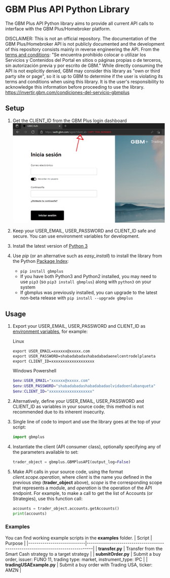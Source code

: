 # GBM Plus API Python Library

The GBM Plus API Python library aims to provide all current API calls to interface with the GBM Plus/Homebroker platform.

DISCLAIMER: This is not an official repository. The documentation of the GBM Plus/Homebroker API is not publicly documented and the development of this repository consists mainly in reverse engineering the API. From the [terms and conditions](https://invertir.gbm.com/condiciones-del-servicio-gbmplus): "Se encuentra prohibido colocar o utilizar los Servicios y Contenidos del Portal en sitios o páginas propias o de terceros, sin autorización previa y por escrito de GBM." While directly consuming the API is not explicitly denied, GBM may consider this library as "own or third party site or page", so it is up to GBM to determine if the user is violating its terms and conditions when using this library. It is the user's responsibility to acknowledge this information before proceeding to use the library.
https://invertir.gbm.com/condiciones-del-servicio-gbmplus

## Setup

1. Get the CLIENT_ID from the GBM Plus login dashboard
![(Where to find client_id screenshot) Navigate to Github repository to view image](.github/images/client_id.png)

2. Keep your USER_EMAIL, USER_PASSWORD and CLIENT_ID safe and secure. You can use environment variables for development.

3. Install the latest version of [Python 3](ttps://wiki.python.org/moin/BeginnersGuide/NonProgrammers)

4. Use _pip_ (or an alternative such as _easy_install_) to install the library from the Python [Package Index](https://pypi.org/project/gbmplus/):
    * `pip install gbmplus`
    * If you have both Python3 and Python2 installed, you may need to use `pip3` (so `pip3 install gbmplus`) along with `python3` on your system
    * If gbmplus was previously installed, you can upgrade to the latest non-beta release with `pip install --upgrade gbmplus`

## Usage
1. Export your USER_EMAIL, USER_PASSWORD and CLIENT_ID as [environment variables](https://www.twilio.com/blog/2017/01/how-to-set-environment-variables.html), for example:

    Linux
    ```shell
    export USER_EMAIL=xxxxxx@xxxxx.com
    export USER_PASSWORD=shabadabadashabadabadaenelcentrodelplaneta
    export CLIENT_ID=xxxxxxxxxxxxxxxxxxx
    ```

    Windows Powershell
    ```powershell
    $env:USER_EMAIL="xxxxxx@xxxxx.com"
    $env:USER_PASSWORD="shabadabadashabadabadaolvidadoenlabanqueta"
    $env:CLIENT_ID="xxxxxxxxxxxxxxxxxxx"
    ```

2. Alternatively, define your USER_EMAIL, USER_PASSWORD and CLIENT_ID as variables in your source code; this method is not recommended due to its inherent insecurity.

3. Single line of code to import and use the library goes at the top of your script:

    ```python
    import gbmplus
    ```

4. Instantiate the client (API consumer class), optionally specifying any of the parameters available to set:

    ```python
    trader_object = gbmplus.GBMPlusAPI(output_log=False)
    ```

5. Make API calls in your source code, using the format _client.scope.operation_, where _client_ is the name you defined in the previous step (**trader_object** above), _scope_ is the corresponding scope that represents a module, and _operation_ is the operation of the API endpoint. For example, to make a call to get the list of Accounts (or Strategies), use this function call:

    ```python
    accounts = trader_object.accounts.getAccounts()
    print(accounts)
    ```

### Examples
You can find working example scripts in the **examples** folder.
| Script                     | Purpose                                                                         |
|----------------------------|---------------------------------------------------------------------------------|
| **transfer.py**            | Transfer from the Smart Cash strategy to a target strategy                      |
| **submitOrder.py**         | Submit a buy order, issuer: FUNO 11, trading type: market, instrument_type: IPC |
| **tradingUSAExample.py**   | Submit a buy order with Trading USA, ticker: AMZN                               |

